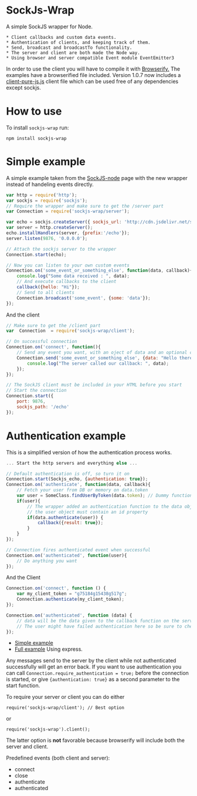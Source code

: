 SockJs-Wrap
===========
A simple SockJS wrapper for Node.

    * Client callbacks and custom data events. 
    * Authentication of clients, and keeping track of them. 
    * Send, broadcast and broadcastTo functionality. 
    * The server and client are both made the Node way.
    * Using browser and server compatible Event module EventEmitter3
    
In order to use the client you will have to compile it with [Browserify.](https://github.com/substack/node-browserify) The examples have a browserified file included.
Version 1.0.7 now includes a [client-pure-js.js](https://github.com/timhuijgen/sockjs-wrap/tree/master/client-pure-js.js) client file which can be used free of any dependencies except sockjs.

How to use
=========

To install `sockjs-wrap` run:

    npm install sockjs-wrap


Simple example
==============
A simple example taken from the [SockJS-node](https://github.com/sockjs/sockjs-node) page with the new wrapper instead of handeling events directly.

```javascript
var http = require('http');
var sockjs = require('sockjs');
// Require the wrapper and make sure to get the /server part
var Connection = require('sockjs-wrap/server');

var echo = sockjs.createServer({ sockjs_url: 'http://cdn.jsdelivr.net/sockjs/0.3.4/sockjs.min.js' });
var server = http.createServer();
echo.installHandlers(server, {prefix:'/echo'});
server.listen(9876, '0.0.0.0');

// Attach the sockjs server to the wrapper 
Connection.start(echo);

// Now you can listen to your own custom events
Connection.on('some_event_or_something_else', function(data, callback){
    console.log("Some data received : ", data);
	// And execute callbacks to the client
    callback({hello: "Hi"});
    // Send to all clients
    Connection.broadcast('some_event', {some: 'data'});
});
```
And the client
```javascript
// Make sure to get the /client part
var  Connection  = require('sockjs-wrap/client');

// On successful connection
Connection.on('connect', function(){
    // Send any event you want, with an oject of data and an optional callback
    Connection.send('some_event_or_something_else', {data: "Hello there"}, function(data){
        console.log("The server called our callback: ", data);
    });
});

// The SockJS client must be included in your HTML before you start
// Start the connection
Connection.start({
    port: 9876,
    sockjs_path: '/echo'
});
```

Authentication example
======================
This is a simplified version of how the authentication process works. 

```javascript
... Start the http servers and everything else ...

// Default authentication is off, so turn it on
Connection.start(Sockjs_echo, {authentication: true});
Connection.on('authenticate', function(data, callback){
    // Fetch your user from DB or memory on data.token
    var user = SomeClass.findUserByToken(data.token); // Dummy function
    if(user){
        // The wrapper added an authentication function to the data object if the client wants to authenticate
        // the user object must contain an id property
        if(data.authenticate(user)) {
            callback({result: true});
        }
    }
});

// Connection fires authenticated event when successful
Connection.on('authenticated', function(user){
    // Do anything you want
});
```
And the Client
```javascript
Connection.on('connect', function () {
    var my_client_token = "g75184g15438g517g";
    Connection.authenticate(my_client_token);
});

Connection.on('authenticated', function (data) {
    // data will be the data given to the callback function on the server 
    // The user might have failed authentication here so be sure to check data for the result    
});
```
* [Simple example](https://github.com/timhuijgen/sockjs-wrap/tree/master/examples/simple)
* [Full example](https://github.com/timhuijgen/sockjs-wrap/tree/master/examples/full) Using express.

Any messages send to the server by the client while not authenticated successfully will get an error back.
If you want to use authentication you can call 
`
Connection.require_authentication = true;
`
before the connection is started, or give 
`
{authentication: true}
`
as a second parameter to the start function.

To require your server or client you can do either 

`require('sockjs-wrap/client'); // Best option` 

or 

`require('sockjs-wrap').client();`

The latter option is <b>not</b> favorable because browserify will include both the server and client.

Predefined events (both client and server):
* connect
* close
* authenticate
* authenticated

